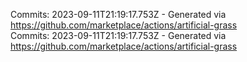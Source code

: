 Commits: 2023-09-11T21:19:17.753Z - Generated via https://github.com/marketplace/actions/artificial-grass
<br>
Commits: 2023-09-11T21:19:17.753Z - Generated via https://github.com/marketplace/actions/artificial-grass
<br>
